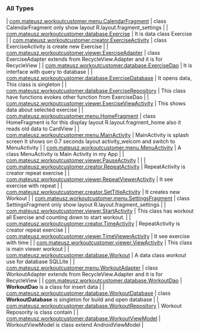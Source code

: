 

### All Types

| [com.mateusz.workoutcustomer.menu.CalendarFragment](../com.mateusz.workoutcustomer.menu/-calendar-fragment/index.md) | class CalendarFragment only show layout R.layout.fragment_settings |
| [com.mateusz.workoutcustomer.database.Exercise](../com.mateusz.workoutcustomer.database/-exercise/index.md) | It is data class Exercise |
| [com.mateusz.workoutcustomer.creator.ExerciseActivity](../com.mateusz.workoutcustomer.creator/-exercise-activity/index.md) | class ExerciseActivity is create new Exercise |
| [com.mateusz.workoutcustomer.viewer.ExerciseAdapter](../com.mateusz.workoutcustomer.viewer/-exercise-adapter/index.md) | class ExerciseAdapter extends from RecycleView.Adapter and it is for RecycleView |
| [com.mateusz.workoutcustomer.database.ExerciseDao](../com.mateusz.workoutcustomer.database/-exercise-dao/index.md) | It is interface with query to database |
| [com.mateusz.workoutcustomer.database.ExerciseDatabase](../com.mateusz.workoutcustomer.database/-exercise-database/index.md) | It opens data, This class is singleton |
| [com.mateusz.workoutcustomer.database.ExerciseRepository](../com.mateusz.workoutcustomer.database/-exercise-repository/index.md) | This class have functions evokes other function from ExerciseDao |
| [com.mateusz.workoutcustomer.viewer.ExerciseViewActivity](../com.mateusz.workoutcustomer.viewer/-exercise-view-activity/index.md) | This shows data about selected exercise |
| [com.mateusz.workoutcustomer.menu.HomeFragment](../com.mateusz.workoutcustomer.menu/-home-fragment/index.md) | class HomeFragment is for this display layout R.layout.fragment_home also it reads old data to CardView |
| [com.mateusz.workoutcustomer.menu.MainActivity](../com.mateusz.workoutcustomer.menu/-main-activity/index.md) | MainActivity is splash screen It shows  on 0.7 seconds layout activity_welcom and switch to MenuActivity |
| [com.mateusz.workoutcustomer.menu.MenuActivity](../com.mateusz.workoutcustomer.menu/-menu-activity/index.md) | A class MenuActivity is Main Activity in my App |
| [com.mateusz.workoutcustomer.viewer.PauseActivity](../com.mateusz.workoutcustomer.viewer/-pause-activity/index.md) |  |
| [com.mateusz.workoutcustomer.creator.RepeatActivity](../com.mateusz.workoutcustomer.creator/-repeat-activity/index.md) | RepeatActivity is creator repeat exercise |
| [com.mateusz.workoutcustomer.viewer.RepeatViewerActivity](../com.mateusz.workoutcustomer.viewer/-repeat-viewer-activity/index.md) | It see exercise with repeat |
| [com.mateusz.workoutcustomer.creator.SetTitleActivity](../com.mateusz.workoutcustomer.creator/-set-title-activity/index.md) | It creates new Workout |
| [com.mateusz.workoutcustomer.menu.SettingsFragment](../com.mateusz.workoutcustomer.menu/-settings-fragment/index.md) | class SettingsFragment only show layout R.layout.fragment_settings |
| [com.mateusz.workoutcustomer.viewer.StartActivity](../com.mateusz.workoutcustomer.viewer/-start-activity/index.md) | This class has workout all Exercise and counting down to start workout. |
| [com.mateusz.workoutcustomer.creator.TimeActivity](../com.mateusz.workoutcustomer.creator/-time-activity/index.md) | RepeatActivity is creator repeat exercise |
| [com.mateusz.workoutcustomer.viewer.TimeViewerActivity](../com.mateusz.workoutcustomer.viewer/-time-viewer-activity/index.md) | It see exercise with time |
| [com.mateusz.workoutcustomer.viewer.ViewActivity](../com.mateusz.workoutcustomer.viewer/-view-activity/index.md) | This class is main viewer workout |
| [com.mateusz.workoutcustomer.database.Workout](../com.mateusz.workoutcustomer.database/-workout/index.md) | A data class *workout* use for database SQLLite |
| [com.mateusz.workoutcustomer.menu.WorkoutAdapter](../com.mateusz.workoutcustomer.menu/-workout-adapter/index.md) | class WorkoutAdapter extends from RecycleView.Adapter and it is for RecycleView |
| [com.mateusz.workoutcustomer.database.WorkoutDao](../com.mateusz.workoutcustomer.database/-workout-dao/index.md) | **WorkoutDao** is a class for insert data |
| [com.mateusz.workoutcustomer.database.WorkoutDatabase](../com.mateusz.workoutcustomer.database/-workout-database/index.md) | class **WorkoutDatabase** is singleton for build and open database |
| [com.mateusz.workoutcustomer.database.WorkoutRepository](../com.mateusz.workoutcustomer.database/-workout-repository/index.md) | Workout Reposority is class contain |
| [com.mateusz.workoutcustomer.database.WorkoutViewModel](../com.mateusz.workoutcustomer.database/-workout-view-model/index.md) | WorkoutViewModel is class extend AndroidViewModel |

